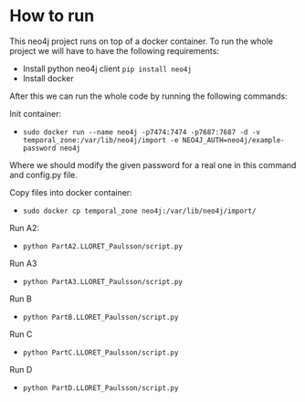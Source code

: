 # How to run

This neo4j project runs on top of a docker container. To run the whole project we will have to have the following requirements:
- Install python neo4j client `pip install neo4j`
- Install docker

After this we can run the whole code by running the following commands:

Init container:
- `sudo docker run --name neo4j -p7474:7474 -p7687:7687 -d -v temporal_zone:/var/lib/neo4j/import -e NEO4J_AUTH=neo4j/example-password neo4j`

Where we should modify the given password for a real one in this command and config.py file. 

Copy files into docker container:
- `sudo docker cp temporal_zone neo4j:/var/lib/neo4j/import/`

Run A2: 
- `python PartA2.LLORET_Paulsson/script.py`

Run A3
- `python PartA3.LLORET_Paulsson/script.py`

Run B
- `python PartB.LLORET_Paulsson/script.py`

Run C
- `python PartC.LLORET_Paulsson/script.py`

Run D
- `python PartD.LLORET_Paulsson/script.py`
